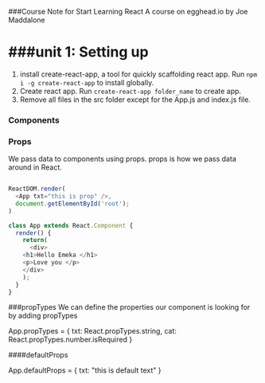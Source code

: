 ###Course Note for Start Learning React
A course on egghead.io by Joe Maddalone

###unit 1: Setting up
=========
1. install create-react-app, a tool for quickly scaffolding react app.
  Run `npm i -g create-react-app` to install globally.
2. Create react app. Run `create-react-app folder_name` to create app.
3. Remove all files in the src folder except for the App.js and index.js file.

### Components

### Props
We pass data to components using props. props is how we pass data
around in React.

```javascript

ReactDOM.render(
  <App txt="this is prop" />,
  document.getElementById('root');
)
```

```javascript
class App extends React.Component {
  render() {
    return(
      <div>
    <h1>Hello Emeka </h1>
    <p>Love you </p>
    </div>
    );
  }
}
```
###propTypes
We can define the properties our component is looking for by adding
propTypes

App.propTypes = {
  txt: React.propTypes.string,
  cat: React.propTypes.number.isRequired
}

####defaultProps

App.defaultProps = {
  txt: "this is default text"
}
